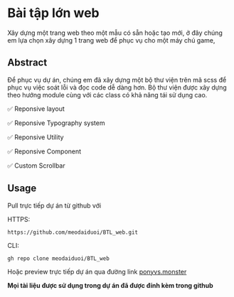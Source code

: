 # Bài tập lớn web
Xây dựng một trang web theo một mẫu có sẵn hoặc tạo mới, ở đây chúng em lựa chọn xây dựng 1 trang web để phục vụ cho một máy chú game,
## Abstract
Để phục vụ dự án, chúng em đã xây dựng một bộ thư viện trên mã scss để phục vụ việc soát lỗi và đọc code dễ dàng hơn. Bộ thư viện được xây dựng theo hướng module cùng với các class có khả năng tái sử dụng cao. 

✅ Reponsive layout 

✅ Reponsive Typography system 

✅ Reponsive Utility 

✅ Reponsive Component 

✅ Custom Scrollbar 

## Usage
Pull trực tiếp dự án từ github với 

HTTPS:

    https://github.com/meodaiduoi/BTL_web.git

CLI:

    gh repo clone meodaiduoi/BTL_web

Hoặc preview trực tiếp dự án qua đường link [ponyvs.monster](http://ponyvs.monster)

**Mọi tài liệu được sử dụng trong dự án đã được đính kèm trong github**
